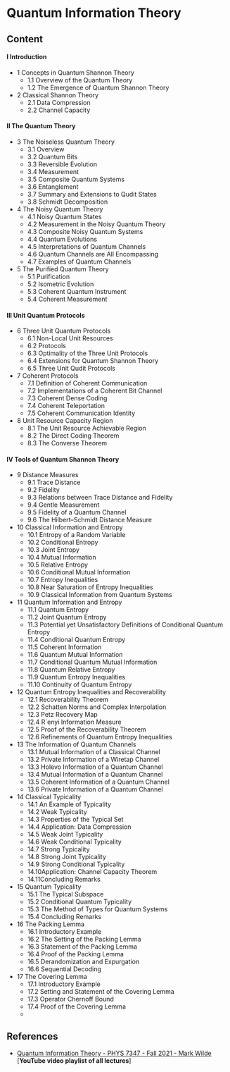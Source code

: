 # Quantum Information Theory

## Content

#### I Introduction

- 1 Concepts in Quantum Shannon Theory
  - 1.1 Overview of the Quantum Theory
  - 1.2 The Emergence of Quantum Shannon Theory
- 2 Classical Shannon Theory
  - 2.1 Data Compression
  - 2.2 Channel Capacity

#### II The Quantum Theory

- 3 The Noiseless Quantum Theory
  - 3.1 Overview
  - 3.2 Quantum Bits
  - 3.3 Reversible Evolution
  - 3.4 Measurement
  - 3.5 Composite Quantum Systems
  - 3.6 Entanglement
  - 3.7 Summary and Extensions to Qudit States
  - 3.8 Schmidt Decomposition
- 4 The Noisy Quantum Theory
  - 4.1 Noisy Quantum States
  - 4.2 Measurement in the Noisy Quantum Theory
  - 4.3 Composite Noisy Quantum Systems
  - 4.4 Quantum Evolutions
  - 4.5 Interpretations of Quantum Channels
  - 4.6 Quantum Channels are All Encompassing
  - 4.7 Examples of Quantum Channels
- 5 The Purified Quantum Theory
  - 5.1 Purification
  - 5.2 Isometric Evolution
  - 5.3 Coherent Quantum Instrument
  - 5.4 Coherent Measurement

#### III Unit Quantum Protocols

- 6 Three Unit Quantum Protocols
  - 6.1 Non-Local Unit Resources
  - 6.2 Protocols
  - 6.3 Optimality of the Three Unit Protocols
  - 6.4 Extensions for Quantum Shannon Theory
  - 6.5 Three Unit Qudit Protocols 
- 7 Coherent Protocols
  - 7.1 Definition of Coherent Communication
  - 7.2 Implementations of a Coherent Bit Channel
  - 7.3 Coherent Dense Coding
  - 7.4 Coherent Teleportation
  - 7.5 Coherent Communication Identity
- 8 Unit Resource Capacity Region
  - 8.1 The Unit Resource Achievable Region
  - 8.2 The Direct Coding Theorem
  - 8.3 The Converse Theorem

#### IV Tools of Quantum Shannon Theory

- 9 Distance Measures
  - 9.1 Trace Distance
  - 9.2 Fidelity
  - 9.3 Relations between Trace Distance and Fidelity
  - 9.4 Gentle Measurement
  - 9.5 Fidelity of a Quantum Channel
  - 9.6 The Hilbert–Schmidt Distance Measure
- 10 Classical Information and Entropy
  - 10.1 Entropy of a Random Variable
  - 10.2 Conditional Entropy
  - 10.3 Joint Entropy
  - 10.4 Mutual Information
  - 10.5 Relative Entropy
  - 10.6 Conditional Mutual Information
  - 10.7 Entropy Inequalities
  - 10.8 Near Saturation of Entropy Inequalities
  - 10.9 Classical Information from Quantum Systems
- 11 Quantum Information and Entropy
  - 11.1 Quantum Entropy
  - 11.2 Joint Quantum Entropy
  - 11.3 Potential yet Unsatisfactory Definitions of Conditional Quantum Entropy
  - 11.4 Conditional Quantum Entropy
  - 11.5 Coherent Information
  - 11.6 Quantum Mutual Information
  - 11.7 Conditional Quantum Mutual Information
  - 11.8 Quantum Relative Entropy
  - 11.9 Quantum Entropy Inequalities
  - 11.10 Continuity of Quantum Entropy
- 12 Quantum Entropy Inequalities and Recoverability
  - 12.1 Recoverability Theorem
  - 12.2 Schatten Norms and Complex Interpolation
  - 12.3 Petz Recovery Map
  - 12.4 R´enyi Information Measure
  - 12.5 Proof of the Recoverability Theorem
  - 12.6 Refinements of Quantum Entropy Inequalities
- 13 The Information of Quantum Channels
  - 13.1 Mutual Information of a Classical Channel
  - 13.2 Private Information of a Wiretap Channel
  - 13.3 Holevo Information of a Quantum Channel
  - 13.4 Mutual Information of a Quantum Channel
  - 13.5 Coherent Information of a Quantum Channel
  - 13.6 Private Information of a Quantum Channel
- 14 Classical Typicality
  - 14.1 An Example of Typicality
  - 14.2 Weak Typicality
  - 14.3 Properties of the Typical Set
  - 14.4 Application: Data Compression
  - 14.5 Weak Joint Typicality
  - 14.6 Weak Conditional Typicality
  - 14.7 Strong Typicality
  - 14.8 Strong Joint Typicality
  - 14.9 Strong Conditional Typicality
  - 14.10Application: Channel Capacity Theorem
  - 14.11Concluding Remarks
- 15 Quantum Typicality
  - 15.1 The Typical Subspace
  - 15.2 Conditional Quantum Typicality
  - 15.3 The Method of Types for Quantum Systems
  - 15.4 Concluding Remarks
- 16 The Packing Lemma
  - 16.1 Introductory Example
  - 16.2 The Setting of the Packing Lemma
  - 16.3 Statement of the Packing Lemma
  - 16.4 Proof of the Packing Lemma
  - 16.5 Derandomization and Expurgation
  - 16.6 Sequential Decoding
- 17 The Covering Lemma
  - 17.1 Introductory Example
  - 17.2 Setting and Statement of the Covering Lemma
  - 17.3 Operator Chernoff Bound
  - 17.4 Proof of the Covering Lemma
  - 






## References

- [Quantum Information Theory - PHYS 7347 - Fall 2021 - Mark Wilde](https://www.youtube.com/playlist?list=PL29N_GJFqteklFVDSo0rbse1QrtWBapfq) [**YouTube video playlist of all lectures**]
